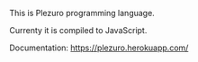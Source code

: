 This is Plezuro programming language.

Currenty it is compiled to JavaScript.

Documentation: https://plezuro.herokuapp.com/
